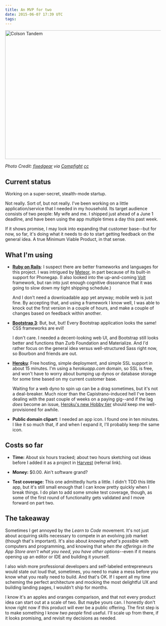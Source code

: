 ```yaml
---
title: An MVP for two
date: 2015-06-07 17:39 UTC
tags:
---
```


<a href="https://www.flickr.com/photos/fixedgear/2289746471" title="Colson Tandem by Pete, on Flickr"><img src="https://c3.staticflickr.com/3/2405/2289746471_70fa5e363d_o.jpg" width="650" height="416" alt="Colson Tandem"></a>

<div class="photo-credit">
  <em>Photo Credit: <a href="https://www.flickr.com/photos/74201745@N00/2289746471/">fixedgear</a> via <a href="http://compfight.com">Compfight</a> <a href="https://creativecommons.org/licenses/by-nc-sa/2.0/">cc</a></em>
</div>

## Current status

Working on a super-secret, stealth-mode startup.

Not really. Sort of, but not really. I've been working on a little
application/service that I needed in my household. Its target audience consists
of two people: My wife and me. I shipped just ahead of a June 1 deadline, and
have been using the app multiple times a day this past week.

If it shows promise, I may look into expanding that customer base--but for now,
so far, it's doing what it needs to do to start getting feedback on the general
idea. A true Minimum Viable Product, in that sense.

## What I'm using

- **[Ruby on Rails](http://rubyonrails.org)**: I suspect there are better
  frameworks and languages for this project. I was intrigued by
  [Meteor](https://www.meteor.com), in part because of its built-in support for
  Phonegap. (I also looked into the up-and-coming
  [Volt](http://voltframework.com/) framework, but ran into just enough
  cognitive dissonance that it was going to slow down my tight shipping
  schedule.)

  And I don't need a downloadable app yet anyway; mobile web is just fine. By
  accepting that, and using a framework I know well, I was able to knock out the
  first version in a couple of hours, and make a couple of changes based on
  feedback within another.

- **[Bootstrap 3](http://getbootstrap.com/)**: But, but, but! Every Bootstrap
  application looks the same! CSS frameworks are evil!

  I don't care. I needed a decent-looking web UI, and Bootstrap still looks
  better and functions than Zurb Foundation and Materialize. And I'd rather
  focus on the general idea versus well-structured Sass right now, so Bourbon
  and friends are out.

- **[Heroku](http://getbootstrap.com/)**: Free hosting, simple deployment, and
  simple SSL support in about 15 minutes. I'm using a *herokuapp.com* domain, so
  SSL is free, and won't have to worry about bumping up dynos or database
  storage for some time based on my current customer base.

  Waiting for a web dyno to spin up can be a drag sometimes, but it's not a
  deal-breaker. Much nicer than the Capistrano-induced hell I've been dealing
  with the past couple of weeks on a paying gig--and if the lag *does* become an
  issue, [Heroku's new Hobby
  tier](https://blog.heroku.com/archives/2015/5/7/new-dyno-types-public-beta)
  should keep me well-provisioned for awhile.

- **Public domain clipart**: I needed an app icon. I found one in ten minutes. I
  like it so much that, if and when I expand it, I'll probably keep the same
  icon.

## Costs so far

- **Time:** About six hours tracked; about two hours sketching out ideas before
  I added it as a project in [Harvest](http://try.hrv.st/6-85571) (referral
  link).

- **Money:** $0.00. Ain't software grand?

- **Test coverage:** This one admittedly hurts a little. I didn't TDD this
  little app, but it's still small enough that I can know pretty quickly when I
  break things. I do plan to add some smoke test coverage, though, as some of
  the first round of functionality gets validated and I move forward on part
  two.

## The takeaway

Sometimes I get annoyed by the *Learn to Code* movement. It's not just about
acquiring skills necessary to compete in an evolving job market (though that's
important). It's also about *knowing what's possible* with computers and
programming, and knowing that *when the offerings in the App Store aren't what
you need, you have other options*--even if it means opening up an editor or IDE
and building it yourself.

I also wish more professional developers and self-labeled entrepreneurs would
state out loud that, sometimes, you need to make a mess before you know what
you really need to build. And that's OK. If I spent all my time scheming the
perfect architecture and mocking the most delightful UX and building landing
pages, I wouldn't ship for months.

I know it's an apples and oranges comparison, and that not every product idea
can start out at a scale of two. But maybe yours can. I honestly don't know
right now if this product will ever be a public offering. The first step is to
make something I know *two people* find useful. I'll scale up from there, if it
looks promising, and revisit my decisions as needed.
